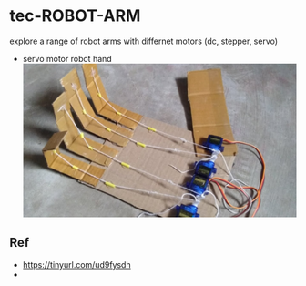 # tec-ROBOT-ARM

explore a range of robot arms with differnet motors (dc, stepper, servo)

- servo motor robot hand
![](https://github.com/SteveJustin1963/tec-ROBOT-ARM/blob/master/pics/maxresdefault.jpg)



## Ref 
- https://tinyurl.com/ud9fysdh
- 
